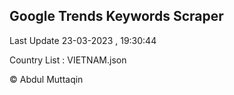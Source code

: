 

## Google Trends Keywords Scraper 
 
Last Update 23-03-2023 , 19:30:44

Country List :
VIETNAM.json



© Abdul Muttaqin 
